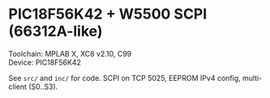 # PIC18F56K42 + W5500 SCPI (66312A-like)

Toolchain: MPLAB X, XC8 v2.10, C99  
Device: PIC18F56K42

See `src/` and `inc/` for code. SCPI on TCP 5025, EEPROM IPv4 config, multi-client (S0..S3).
